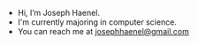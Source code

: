 - Hi, I’m Joseph Haenel.
- I'm currently majoring in computer science.
- You can reach me at josephhaenel@gmail.com

